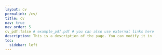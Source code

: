 ```yaml
---
layout: cv
permalink: /cv/
title: cv
nav: true
nav_order: 5
cv_pdf:false # example_pdf.pdf # you can also use external links here
description: This is a description of the page. You can modify it in '_pages/cv.md'. You can also change or remove the top pdf download button.
toc:
  sidebar: left
---
```

